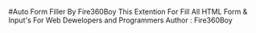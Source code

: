 #Auto Form Filler By Fire360Boy
This Extention For Fill All HTML Form & Input's For Web Dewelopers and Programmers Author : Fire360Boy